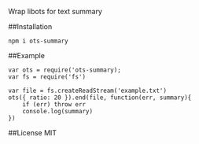 

Wrap libots for text summary

##Installation

```
npm i ots-summary
```

##Example

```
var ots = require('ots-summary);
var fs = require('fs')

var file = fs.createReadStream('example.txt')
ots({ ratio: 20 }).end(file, function(err, summary){
	if (err) throw err
	console.log(summary)
})
```

##License
MIT